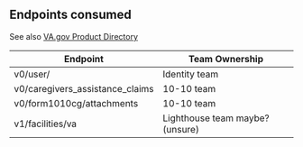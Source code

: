 ## Endpoints consumed

See also [VA.gov Product Directory](https://depo-platform-documentation.scrollhelp.site/getting-started/vfs-product-directory)

|Endpoint| Team Ownership|
|------------|-------------|
|v0/user/| Identity team |
|v0/caregivers_assistance_claims| 10-10 team|
|v0/form1010cg/attachments | 10-10 team|
|v1/facilities/va| Lighthouse team maybe? (unsure)|
